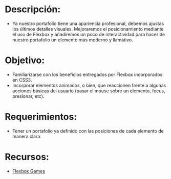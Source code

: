 # Descripción:

* Ya nuestro portafolio tiene una apariencia profesional, debemos ajustas los últimos detalles visuales. Mejoraremos el posicionamiento mediante el uso de Flexbox y añadiremos un poco de interactividad para hacer de nuestro portafolio un elemento más moderno y llamativo.

# Objetivo:

* Familiarizarse con los beneficios entregados por Flexbox incorporados en CSS3.
* Incorporar elementos animados, o bien, que reaccionen frente a algunas acciones básicas del usuario (pasar el mouse sobre un elemento, focus, presionar, etc).

# Requerimientos:

* Tener un portafolio ya definido con las posiciones de cada elemento de manera clara.

# Recursos:
* [Flexbox Games](<>)
